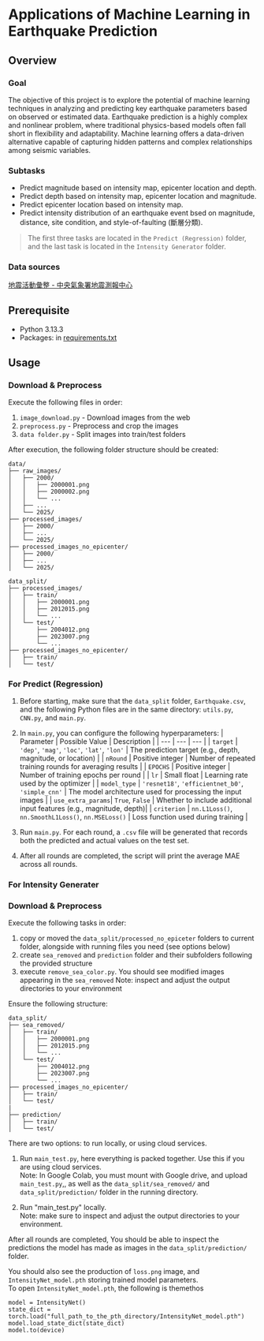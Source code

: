 # Applications of Machine Learning in Earthquake Prediction
## Overview
### Goal
The objective of this project is to explore the potential of machine learning techniques in analyzing and predicting key earthquake parameters based on observed or estimated data. Earthquake prediction is a highly complex and nonlinear problem, where traditional physics-based models often fall short in flexibility and adaptability. Machine learning offers a data-driven alternative capable of capturing hidden patterns and complex relationships among seismic variables.

### Subtasks
* Predict magnitude based on intensity map, epicenter location and depth.
* Predict depth based on intensity map, epicenter location and magnitude.
* Predict epicenter location based on intensity map.
* Predict intensity distribution of an earthquake event bsed on magnitude, distance, site condition, and style-of-faulting (斷層分類).

> The first three tasks are located in the `Predict (Regression)` folder, and the last task is located in the `Intensity Generator` folder.

### Data sources
[地震活動彙整 - 中央氣象署地震測報中心](https://scweb.cwa.gov.tw/zh-tw/earthquake/data)

## Prerequisite
* Python 3.13.3
* Packages: in [requirements.txt](https://github.com/douobb/2025-AI-FinalProject/blob/main/requirements.txt)

## Usage
### Download & Preprocess
Execute the following files in order:
1. `image_download.py` - Download images from the web  
2. `preprocess.py` - Preprocess and crop the images  
3. `data folder.py` - Split images into train/test folders  

After execution, the following folder structure should be created:
```
data/
├── raw_images/
│   ├── 2000/
│   │   ├── 2000001.png
│   │   ├── 2000002.png
│   │   └── ...
│   ├── ...
│   └── 2025/
├── processed_images/
│   ├── 2000/
│   ├── ...
│   └── 2025/
├── processed_images_no_epicenter/
│   ├── 2000/
│   ├── ...
│   └── 2025/
```

```
data_split/
├── processed_images/
│   ├── train/
│   │   ├── 2000001.png
│   │   ├── 2012015.png
│   │   └── ...
│   └── test/
│       ├── 2004012.png
│       ├── 2023007.png
│       └── ...
├── processed_images_no_epicenter/
│   ├── train/
│   └── test/
```
### For Predict (Regression)
1. Before starting, make sure that the `data_split` folder, `Earthquake.csv`, and the following Python files are in the same directory: `utils.py`, `CNN.py`, and `main.py`.
2. In `main.py`, you can configure the following hyperparameters:
   | Parameter | Possible Value | Description |
   | --- | --- | --- |
   | `target` | `'dep'`, `'mag'`, `'loc'`, `'lat'`, `'lon'` | The prediction target (e.g., depth, magnitude, or location) |
   | `nRound` | Positive integer | Number of repeated training rounds for averaging results |
   | `EPOCHS` | Positive integer | Number of training epochs per round |
   | `lr` | Small float | Learning rate used by the optimizer |
   | `model_type` | `'resnet18'`, `'efficientnet_b0'`, `'simple_cnn'` | The model architecture used for processing the input images |
   | `use_extra_params`| `True`, `False` | Whether to include additional input features (e.g., magnitude, depth)|
   | `criterion` | `nn.L1Loss()`, `nn.SmoothL1Loss()`, `nn.MSELoss()` | Loss function used during training |
   
4. Run `main.py`. For each round, a `.csv` file will be generated that records both the predicted and actual values on the test set.
5. After all rounds are completed, the script will print the average MAE across all rounds.


### For Intensity Generater
### Download & Preprocess
Execute the following tasks in order:
1. copy or moved the `data_split/processed_no_epiceter` folders to current folder, alongside with running files you need (see options below)  
2. create `sea_removed` and `prediction` folder and their subfolders following the provided structure
3. execute `remove_sea_color.py`. You should see modified images appearing in the `sea_removed`
Note: inspect and adjust the output directories to your environment

Ensure the following structure:
```
data_split/
├── sea_removed/
│   ├── train/
│   │   ├── 2000001.png
│   │   ├── 2012015.png
│   │   └── ...
│   └── test/
│       ├── 2004012.png
│       ├── 2023007.png
│       └── ...
├── processed_images_no_epicenter/
│   ├── train/
│   └── test/
|
├── prediction/
│   ├── train/
│   └── test/
```
There are two options: to run locally, or using cloud services.

1. Run `main_test.py`, here everything is packed together. Use this if you are using cloud services. <br />
Note: In Google Colab, you must mount with Google drive, and upload `main_test.py`,, as well as the `data_split/sea_removed/` and `data_split/prediction/` folder in the running directory.

3. Run "main_test.py" locally. <br />
Note: make sure to inspect and adjust the output directories to your environment.

After all rounds are completed, You should be able to inspect the predictions the model has made as images in the `data_split/prediction/` folder.

You should also see the production of `loss.png` image, and `IntensityNet_model.pth` storing trained model parameters.  <br />
To open `IntensityNet_model.pth`, the following is themethos
```
model = IntensityNet()
state_dict = torch.load("full_path_to_the_pth_directory/IntensityNet_model.pth")
model.load_state_dict(state_dict)
model.to(device)
```
